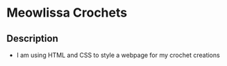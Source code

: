 # Meowlissa Crochets

## Description
* I am using HTML and CSS to style a webpage for my crochet creations